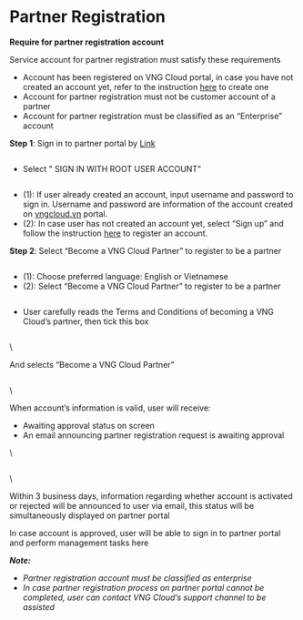 # Partner Registration

**Require for partner registration account**

Service account for partner registration must satisfy these requirements

* Account has been registered on VNG Cloud portal, in case you have not created an account yet, refer to the instruction [here](../getting-start-with-vng-cloud-account.md) to create one
* Account for partner registration must not be customer account of a partner
* Account for partner registration must be classified as an “Enterprise” account

**Step 1**: Sign in to partner portal by [Link](https://signin.vngcloud.vn/ap/auth?clientId=c9e78411-f2a2-41ba-a9e4-3c56263c181a\&responseType=code\&codeChallenge=CdvLkCA8WBPfEAaQ\_m6lKBqa5h5YM\_6JwbR5HuCo5vI\&codeChallengeMethod=S256\&appState=b4406579-f18e-4cd9-878d-64ebbc809af7\&redirectUri=https%3A%2F%2Fpartner.console.vngcloud.vn%2Foverview)

<figure><img src="https://docs.vngcloud.vn/download/attachments/59805213/image2023-7-11_17-0-46.png?version=1&#x26;modificationDate=1689069646000&#x26;api=v2" alt=""><figcaption></figcaption></figure>

* Select " SIGN IN WITH ROOT USER ACCOUNT"&#x20;

<figure><img src="https://docs.vngcloud.vn/download/attachments/59805213/image2023-7-11_17-1-10.png?version=1&#x26;modificationDate=1689069671000&#x26;api=v2" alt=""><figcaption></figcaption></figure>

* (1): If user already created an account, input username and password to sign in. Username and password are information of the account created on [vngcloud.vn](http://vngcloud.vn/) portal.
* (2): In case user has not created an account yet, select “Sign up” and follow the instruction [here](../getting-start-with-vng-cloud-account.md) to register an account.

**Step 2**: Select “Become a VNG Cloud Partner” to register to be a partner

<figure><img src="https://docs.vngcloud.vn/download/attachments/59805213/image2023-7-11_17-2-32.png?version=1&#x26;modificationDate=1689069752000&#x26;api=v2" alt=""><figcaption></figcaption></figure>

* (1): Choose preferred language: English or Vietnamese
* (2): Select “Become a VNG Cloud Partner” to register to be a partner

<figure><img src="https://docs.vngcloud.vn/download/attachments/59805213/image2023-7-11_17-2-58.png?version=1&#x26;modificationDate=1689069779000&#x26;api=v2" alt=""><figcaption></figcaption></figure>

* User carefully reads the Terms and Conditions of  becoming a VNG Cloud’s partner, then tick this box

<figure><img src="https://docs.vngcloud.vn/download/attachments/59805213/image2023-7-11_17-3-24.png?version=1&#x26;modificationDate=1689069804000&#x26;api=v2" alt=""><figcaption></figcaption></figure>

\


And selects “Become a VNG Cloud Partner”

<figure><img src="https://docs.vngcloud.vn/download/attachments/59805213/image2023-7-11_17-3-49.png?version=1&#x26;modificationDate=1689069830000&#x26;api=v2" alt=""><figcaption></figcaption></figure>

\


When account’s information is valid, user will receive:

* Awaiting approval status on screen
* An email announcing partner registration request is awaiting approval

\


<figure><img src="https://docs.vngcloud.vn/download/attachments/59805213/image2023-7-11_17-4-16.png?version=1&#x26;modificationDate=1689069857000&#x26;api=v2" alt=""><figcaption></figcaption></figure>

\


Within 3 business days, information regarding whether account is activated or rejected will be announced to user via email, this status will be simultaneously displayed on partner portal

In case account is approved, user will be able to sign in to partner portal and perform management tasks here

_**Note:**_

* _Partner registration account must be classified as enterprise_
* _In case partner registration process on partner portal cannot be completed, user can contact VNG Cloud’s support channel to be assisted_
